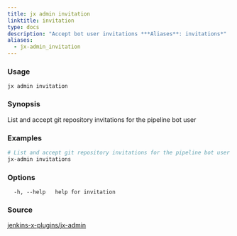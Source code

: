 ```yaml
---
title: jx admin invitation
linktitle: invitation
type: docs
description: "Accept bot user invitations ***Aliases**: invitations*"
aliases:
  - jx-admin_invitation
---
```


### Usage

```
jx admin invitation
```

### Synopsis

List and accept git repository invitations for the pipeline bot user

### Examples

  ```bash
  # List and accept git repository invitations for the pipeline bot user
  jx-admin invitations

  ```
### Options

```
  -h, --help   help for invitation
```



### Source

[jenkins-x-plugins/jx-admin](https://github.com/jenkins-x-plugins/jx-admin)
